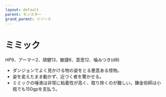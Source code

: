```yaml
---
layout: default
parent: モンスター
grand_parent: リソース
---
```


# ミミック

HP9、アーマー2、頑健13、敏捷6、意思12、噛みつき(d8)

- ダンジョンでよく見かける物の姿をとる悪意ある怪物。
- 姿を変えたまま動かず、近づく者を驚かせる。
- ミミックの唾液は非常に粘着性が高く、取り除くのが難しい。錬金術師は小瓶でも150gpを支払う。
